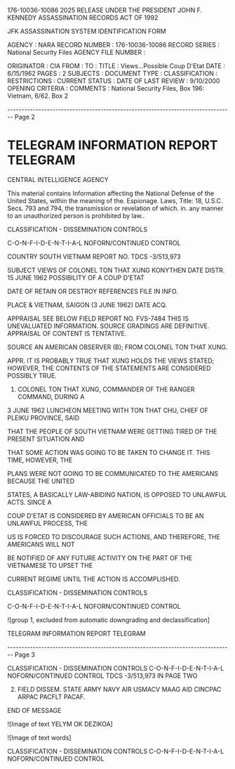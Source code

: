 176-10036-10086
2025 RELEASE UNDER THE PRESIDENT JOHN F. KENNEDY ASSASSINATION RECORDS ACT OF 1992

JFK ASSASSINATION SYSTEM
IDENTIFICATION FORM

AGENCY : NARA
RECORD NUMBER : 176-10036-10086
RECORD SERIES : National Security Files
AGENCY FILE NUMBER :

ORIGINATOR : CIA
FROM :
TO :
TITLE : Views...Possible Coup D'Etat
DATE : 6/15/1962
PAGES : 2
SUBJECTS :
DOCUMENT TYPE :
CLASSIFICATION :
RESTRICTIONS :
CURRENT STATUS :
DATE OF LAST REVIEW : 9/10/2000
OPENING CRITERIA :
COMMENTS : National Security Files, Box 196: Vietnam, 6/62. Box 2


-------------------------------------------------------------------------------- Page 2

# TELEGRAM INFORMATION REPORT TELEGRAM

CENTRAL INTELLIGENCE AGENCY

This material contains Information affecting the National Defense of the United States, within the meaning of the. Espionage. Laws, Title: 18, U.S.C. Secs. 793 and 794, the transmission or revelation of which. in. any manner to an unauthorized person is prohibited by law..

CLASSIFICATION - DISSEMINATION CONTROLS

C-O-N-F-I-D-E-N-T-I-A-L NOFORN/CONTINUED CONTROL

COUNTRY SOUTH VIETNAM REPORT NO. TDCS -3/513,973

SUBJECT VIEWS OF COLONEL ΤΟΝ THAT XUNG KONYTHEN DATE DISTR. 15 JUNE 1962
POSSIBILITY OF A COUP D'ETAT

DATE OF RETAIN OR DESTROY REFERENCES FILE IN
INFO.

PLACE & VIETNAM, SAIGON (3 JUNE 1962)
DATE ACQ.

APPRAISAL SEE BELOW FIELD REPORT NO. FVS-7484
THIS IS UNEVALUATED INFORMATION. SOURCE GRADINGS ARE DEFINITIVE. APPRAISAL OF CONTENT IS TENTATIVE.

SOURCE AN AMERICAN OBSERVER (B); FROM COLONEL ΤΟΝ THAT XUNG.

APPR. IT IS PROBABLY TRUE THAT XUNG HOLDS THE VIEWS STATED; HOWEVER, THE CONTENTS OF THE STATEMENTS ARE CONSIDERED POSSIBLY TRUE.

1. COLONEL TON THAT XUNG, COMMANDER OF THE RANGER COMMAND, DURING A

3 JUNE 1962 LUNCHEON MEETING WITH TON THAT CHU, CHIEF OF PLEIKU PROVINCE, SAID

THAT THE PEOPLE OF SOUTH VIETNAM WERE GETTING TIRED OF THE PRESENT SITUATION AND

THAT SOME ACTION WAS GOING TO BE TAKEN TO CHANGE IT. THIS TIME, HOWEVER, THE

PLANS WERE NOT GOING TO BE COMMUNICATED TO THE AMERICANS BECAUSE THE UNITED

STATES, A BASICALLY LAW-ABIDING NATION, IS OPPOSED TO UNLAWFUL ACTS. SINCE A

COUP D'ETAT IS CONSIDERED BY AMERICAN OFFICIALS TO BE AN UNLAWFUL PROCESS, THE

US IS FORCED TO DISCOURAGE SUCH ACTIONS, AND THEREFORE, THE AMERICANS WILL NOT

BE NOTIFIED OF ANY FUTURE ACTIVITY ON THE PART OF THE VIETNAMESE TO UPSET THE

CURRENT REGIME UNTIL THE ACTION IS ACCOMPLISHED.

CLASSIFICATION - DISSEMINATION CONTROLS

C-O-N-F-I-D-E-N-T-I-A-L NOFORN/CONTINUED CONTROL

![group 1, excluded from automatic downgrading and declassification]

TELEGRAM INFORMATION REPORT TELEGRAM


-------------------------------------------------------------------------------- Page 3

CLASSIFICATION - DISSEMINATION CONTROLS
C-O-N-F-I-D-E-N-T-I-A-L NOFORN/CONTINUED CONTROL TDCS -3/513,973 IN PAGE TWO

2. FIELD DISSEM. STATE ARMY NAVY AIR USMACV MAAG AID CINCPAC ARPAC PACFLT PACAF.

END OF MESSAGE

![Image of text YELYM OK DEZIKOA]

![Image of text words]

CLASSIFICATION - DISSEMINATION CONTROLS
C-O-N-F-I-D-E-N-T-I-A-L NOFORN/CONTINUED CONTROL
